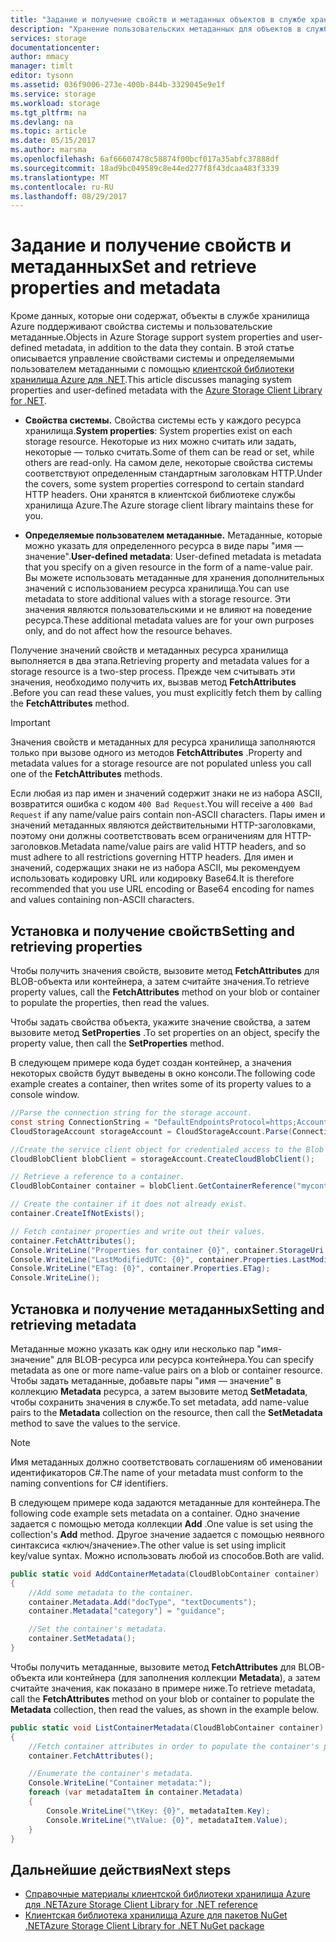 ```yaml
---
title: "Задание и получение свойств и метаданных объектов в службе хранилища Azure | Документация Майкрософт"
description: "Хранение пользовательских метаданных для объектов в службе хранилища Azure, а также задание и получение свойств системы."
services: storage
documentationcenter: 
author: mmacy
manager: timlt
editor: tysonn
ms.assetid: 036f9006-273e-400b-844b-3329045e9e1f
ms.service: storage
ms.workload: storage
ms.tgt_pltfrm: na
ms.devlang: na
ms.topic: article
ms.date: 05/15/2017
ms.author: marsma
ms.openlocfilehash: 6af66607478c58874f00bcf017a35abfc37888df
ms.sourcegitcommit: 18ad9bc049589c8e44ed277f8f43dcaa483f3339
ms.translationtype: MT
ms.contentlocale: ru-RU
ms.lasthandoff: 08/29/2017
---
```

# <a name="set-and-retrieve-properties-and-metadata"></a><span data-ttu-id="ee962-103">Задание и получение свойств и метаданных</span><span class="sxs-lookup"><span data-stu-id="ee962-103">Set and retrieve properties and metadata</span></span>

<span data-ttu-id="ee962-104">Кроме данных, которые они содержат, объекты в службе хранилища Azure поддерживают свойства системы и пользовательские метаданные.</span><span class="sxs-lookup"><span data-stu-id="ee962-104">Objects in Azure Storage support system properties and user-defined metadata, in addition to the data they contain.</span></span> <span data-ttu-id="ee962-105">В этой статье описывается управление свойствами системы и определяемыми пользователем метаданными с помощью [клиентской библиотеки хранилища Azure для .NET](https://www.nuget.org/packages/WindowsAzure.Storage/).</span><span class="sxs-lookup"><span data-stu-id="ee962-105">This article discusses managing system properties and user-defined metadata with the [Azure Storage Client Library for .NET](https://www.nuget.org/packages/WindowsAzure.Storage/).</span></span>

* <span data-ttu-id="ee962-106">**Свойства системы.** Свойства системы есть у каждого ресурса хранилища.</span><span class="sxs-lookup"><span data-stu-id="ee962-106">**System properties**: System properties exist on each storage resource.</span></span> <span data-ttu-id="ee962-107">Некоторые из них можно считать или задать, некоторые — только считать.</span><span class="sxs-lookup"><span data-stu-id="ee962-107">Some of them can be read or set, while others are read-only.</span></span> <span data-ttu-id="ee962-108">На самом деле, некоторые свойства системы соответствуют определенным стандартным заголовкам HTTP.</span><span class="sxs-lookup"><span data-stu-id="ee962-108">Under the covers, some system properties correspond to certain standard HTTP headers.</span></span> <span data-ttu-id="ee962-109">Они хранятся в клиентской библиотеке службы хранилища Azure.</span><span class="sxs-lookup"><span data-stu-id="ee962-109">The Azure storage client library maintains these for you.</span></span>

* <span data-ttu-id="ee962-110">**Определяемые пользователем метаданные.** Метаданные, которые можно указать для определенного ресурса в виде пары "имя — значение".</span><span class="sxs-lookup"><span data-stu-id="ee962-110">**User-defined metadata**: User-defined metadata is metadata that you specify on a given resource in the form of a name-value pair.</span></span> <span data-ttu-id="ee962-111">Вы можете использовать метаданные для хранения дополнительных значений с использованием ресурса хранилища.</span><span class="sxs-lookup"><span data-stu-id="ee962-111">You can use metadata to store additional values with a storage resource.</span></span> <span data-ttu-id="ee962-112">Эти значения являются пользовательскими и не влияют на поведение ресурса.</span><span class="sxs-lookup"><span data-stu-id="ee962-112">These additional metadata values are for your own purposes only, and do not affect how the resource behaves.</span></span>

<span data-ttu-id="ee962-113">Получение значений свойств и метаданных ресурса хранилища выполняется в два этапа.</span><span class="sxs-lookup"><span data-stu-id="ee962-113">Retrieving property and metadata values for a storage resource is a two-step process.</span></span> <span data-ttu-id="ee962-114">Прежде чем считывать эти значения, необходимо получить их, вызвав метод **FetchAttributes** .</span><span class="sxs-lookup"><span data-stu-id="ee962-114">Before you can read these values, you must explicitly fetch them by calling the **FetchAttributes** method.</span></span>

> [!IMPORTANT]
> <span data-ttu-id="ee962-115">Значения свойств и метаданных для ресурса хранилища заполняются только при вызове одного из методов **FetchAttributes** .</span><span class="sxs-lookup"><span data-stu-id="ee962-115">Property and metadata values for a storage resource are not populated unless you call one of the **FetchAttributes** methods.</span></span>
>
> <span data-ttu-id="ee962-116">Если любая из пар имен и значений содержит знаки не из набора ASCII, возвратится ошибка с кодом `400 Bad Request`.</span><span class="sxs-lookup"><span data-stu-id="ee962-116">You will receive a `400 Bad Request` if any name/value pairs contain non-ASCII characters.</span></span> <span data-ttu-id="ee962-117">Пары имен и значений метаданных являются действительными HTTP-заголовками, поэтому они должны соответствовать всем ограничениям для HTTP-заголовков.</span><span class="sxs-lookup"><span data-stu-id="ee962-117">Metadata name/value pairs are valid HTTP headers, and so must adhere to all restrictions governing HTTP headers.</span></span> <span data-ttu-id="ee962-118">Для имен и значений, содержащих знаки не из набора ASCII, мы рекомендуем использовать кодировку URL или кодировку Base64.</span><span class="sxs-lookup"><span data-stu-id="ee962-118">It is therefore recommended that you use URL encoding or Base64 encoding for names and values containing non-ASCII characters.</span></span>
>

## <a name="setting-and-retrieving-properties"></a><span data-ttu-id="ee962-119">Установка и получение свойств</span><span class="sxs-lookup"><span data-stu-id="ee962-119">Setting and retrieving properties</span></span>
<span data-ttu-id="ee962-120">Чтобы получить значения свойств, вызовите метод **FetchAttributes** для BLOB-объекта или контейнера, а затем считайте значения.</span><span class="sxs-lookup"><span data-stu-id="ee962-120">To retrieve property values, call the **FetchAttributes** method on your blob or container to populate the properties, then read the values.</span></span>

<span data-ttu-id="ee962-121">Чтобы задать свойства объекта, укажите значение свойства, а затем вызовите метод **SetProperties** .</span><span class="sxs-lookup"><span data-stu-id="ee962-121">To set properties on an object, specify the property value, then call the **SetProperties** method.</span></span>

<span data-ttu-id="ee962-122">В следующем примере кода будет создан контейнер, а значения некоторых свойств будут выведены в окно консоли.</span><span class="sxs-lookup"><span data-stu-id="ee962-122">The following code example creates a container, then writes some of its property values to a console window.</span></span>

```csharp
//Parse the connection string for the storage account.
const string ConnectionString = "DefaultEndpointsProtocol=https;AccountName=account-name;AccountKey=account-key";
CloudStorageAccount storageAccount = CloudStorageAccount.Parse(ConnectionString);

//Create the service client object for credentialed access to the Blob service.
CloudBlobClient blobClient = storageAccount.CreateCloudBlobClient();

// Retrieve a reference to a container.
CloudBlobContainer container = blobClient.GetContainerReference("mycontainer");

// Create the container if it does not already exist.
container.CreateIfNotExists();

// Fetch container properties and write out their values.
container.FetchAttributes();
Console.WriteLine("Properties for container {0}", container.StorageUri.PrimaryUri.ToString());
Console.WriteLine("LastModifiedUTC: {0}", container.Properties.LastModified.ToString());
Console.WriteLine("ETag: {0}", container.Properties.ETag);
Console.WriteLine();
```

## <a name="setting-and-retrieving-metadata"></a><span data-ttu-id="ee962-123">Установка и получение метаданных</span><span class="sxs-lookup"><span data-stu-id="ee962-123">Setting and retrieving metadata</span></span>
<span data-ttu-id="ee962-124">Метаданные можно указать как одну или несколько пар "имя-значение" для BLOB-ресурса или ресурса контейнера.</span><span class="sxs-lookup"><span data-stu-id="ee962-124">You can specify metadata as one or more name-value pairs on a blob or container resource.</span></span> <span data-ttu-id="ee962-125">Чтобы задать метаданные, добавьте пары "имя — значение" в коллекцию **Metadata** ресурса, а затем вызовите метод **SetMetadata**, чтобы сохранить значения в службе.</span><span class="sxs-lookup"><span data-stu-id="ee962-125">To set metadata, add name-value pairs to the **Metadata** collection on the resource, then call the **SetMetadata** method to save the values to the service.</span></span>

> [!NOTE]
> <span data-ttu-id="ee962-126">Имя метаданных должно соответствовать соглашениям об именовании идентификаторов C#.</span><span class="sxs-lookup"><span data-stu-id="ee962-126">The name of your metadata must conform to the naming conventions for C# identifiers.</span></span>
>
>

<span data-ttu-id="ee962-127">В следующем примере кода задаются метаданные для контейнера.</span><span class="sxs-lookup"><span data-stu-id="ee962-127">The following code example sets metadata on a container.</span></span> <span data-ttu-id="ee962-128">Одно значение задается с помощью метода коллекции **Add** .</span><span class="sxs-lookup"><span data-stu-id="ee962-128">One value is set using the collection's **Add** method.</span></span> <span data-ttu-id="ee962-129">Другое значение задается с помощью неявного синтаксиса «ключ/значение».</span><span class="sxs-lookup"><span data-stu-id="ee962-129">The other value is set using implicit key/value syntax.</span></span> <span data-ttu-id="ee962-130">Можно использовать любой из способов.</span><span class="sxs-lookup"><span data-stu-id="ee962-130">Both are valid.</span></span>

```csharp
public static void AddContainerMetadata(CloudBlobContainer container)
{
    //Add some metadata to the container.
    container.Metadata.Add("docType", "textDocuments");
    container.Metadata["category"] = "guidance";

    //Set the container's metadata.
    container.SetMetadata();
}
```

<span data-ttu-id="ee962-131">Чтобы получить метаданные, вызовите метод **FetchAttributes** для BLOB-объекта или контейнера (для заполнения коллекции **Metadata**), а затем считайте значения, как показано в примере ниже.</span><span class="sxs-lookup"><span data-stu-id="ee962-131">To retrieve metadata, call the **FetchAttributes** method on your blob or container to populate the **Metadata** collection, then read the values, as shown in the example below.</span></span>

```csharp
public static void ListContainerMetadata(CloudBlobContainer container)
{
    //Fetch container attributes in order to populate the container's properties and metadata.
    container.FetchAttributes();

    //Enumerate the container's metadata.
    Console.WriteLine("Container metadata:");
    foreach (var metadataItem in container.Metadata)
    {
        Console.WriteLine("\tKey: {0}", metadataItem.Key);
        Console.WriteLine("\tValue: {0}", metadataItem.Value);
    }
}
```

## <a name="next-steps"></a><span data-ttu-id="ee962-132">Дальнейшие действия</span><span class="sxs-lookup"><span data-stu-id="ee962-132">Next steps</span></span>
* [<span data-ttu-id="ee962-133">Справочные материалы клиентской библиотеки хранилища Azure для .NET</span><span class="sxs-lookup"><span data-stu-id="ee962-133">Azure Storage Client Library for .NET reference</span></span>](/dotnet/api/?term=Microsoft.WindowsAzure.Storage)
* [<span data-ttu-id="ee962-134">Клиентская библиотека хранилища Azure для пакетов NuGet .NET</span><span class="sxs-lookup"><span data-stu-id="ee962-134">Azure Storage Client Library for .NET NuGet package</span></span>](https://www.nuget.org/packages/WindowsAzure.Storage/)
